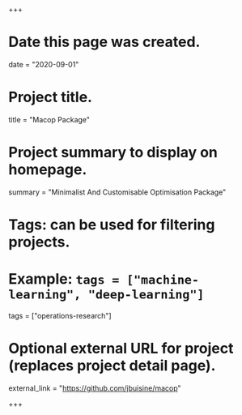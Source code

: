 +++
# Date this page was created.
date = "2020-09-01"

# Project title.
title = "Macop Package"

# Project summary to display on homepage.
summary = "Minimalist And Customisable Optimisation Package"

# Tags: can be used for filtering projects.
# Example: `tags = ["machine-learning", "deep-learning"]`
tags = ["operations-research"]

# Optional external URL for project (replaces project detail page).
external_link = "https://github.com/jbuisine/macop"

+++

